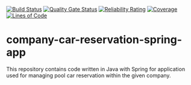 [![Build Status](https://travis-ci.com/Reggy93/company-car-reservation-spring-app.svg?branch=master)](https://travis-ci.com/Reggy93/company-car-reservation-spring-app)
[![Quality Gate Status](https://sonarcloud.io/api/project_badges/measure?project=Reggy93_company-car-reservation-spring-app&metric=alert_status)](https://sonarcloud.io/dashboard?id=Reggy93_company-car-reservation-spring-app)
[![Reliability Rating](https://sonarcloud.io/api/project_badges/measure?project=Reggy93_company-car-reservation-spring-app&metric=reliability_rating)](https://sonarcloud.io/dashboard?id=Reggy93_company-car-reservation-spring-app)
[![Coverage](https://sonarcloud.io/api/project_badges/measure?project=Reggy93_company-car-reservation-spring-app&metric=coverage)](https://sonarcloud.io/dashboard?id=Reggy93_company-car-reservation-spring-app)
[![Lines of Code](https://sonarcloud.io/api/project_badges/measure?project=Reggy93_company-car-reservation-spring-app&metric=ncloc)](https://sonarcloud.io/dashboard?id=Reggy93_company-car-reservation-spring-app)
# company-car-reservation-spring-app
This repository contains code written in Java with Spring for application used for managing pool car reservation within the given company.
